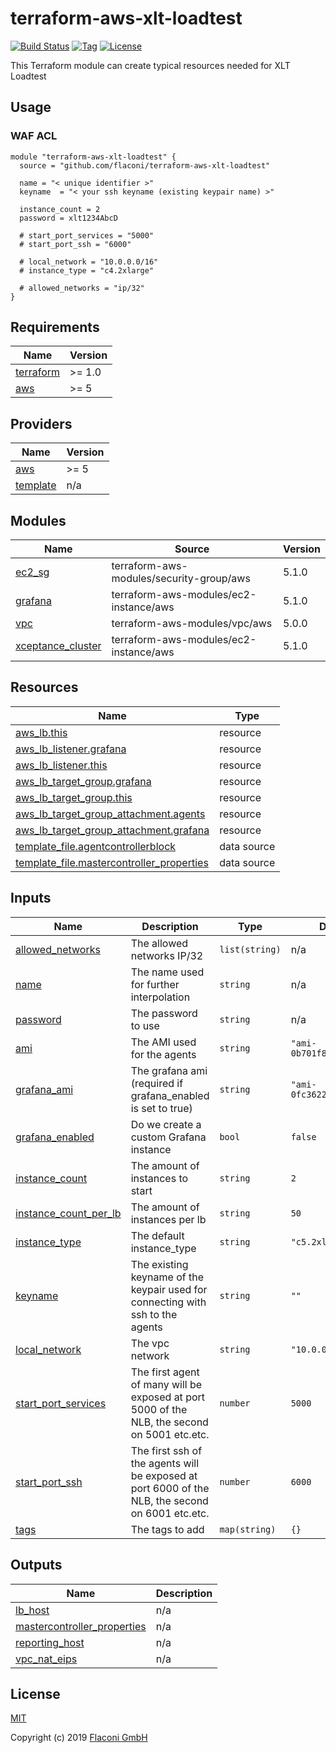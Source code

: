 # terraform-aws-xlt-loadtest


[![Build Status](https://travis-ci.com/Flaconi/terraform-aws-xlt-loadtest.svg?branch=master)](https://travis-ci.com/Flaconi/terraform-aws-xlt-loadtest)
[![Tag](https://img.shields.io/github/tag/Flaconi/terraform-aws-xlt-loadtest.svg)](https://github.com/Flaconi/terraform-aws-xlt-loadtest/releases)
[![License](https://img.shields.io/badge/license-MIT-blue.svg)](https://opensource.org/licenses/MIT)


This Terraform module can create typical resources needed for XLT Loadtest

## Usage

### WAF ACL

```hcl
module "terraform-aws-xlt-loadtest" {
  source = "github.com/flaconi/terraform-aws-xlt-loadtest"

  name = "< unique identifier >"
  keyname  = "< your ssh keyname (existing keypair name) >"

  instance_count = 2
  password = xlt1234AbcD

  # start_port_services = "5000"
  # start_port_ssh = "6000"

  # local_network = "10.0.0.0/16"
  # instance_type = "c4.2xlarge"

  # allowed_networks = "ip/32"
}

```

<!-- BEGINNING OF PRE-COMMIT-TERRAFORM DOCS HOOK -->
## Requirements

| Name | Version |
|------|---------|
| <a name="requirement_terraform"></a> [terraform](#requirement\_terraform) | >= 1.0 |
| <a name="requirement_aws"></a> [aws](#requirement\_aws) | >= 5 |

## Providers

| Name | Version |
|------|---------|
| <a name="provider_aws"></a> [aws](#provider\_aws) | >= 5 |
| <a name="provider_template"></a> [template](#provider\_template) | n/a |

## Modules

| Name | Source | Version |
|------|--------|---------|
| <a name="module_ec2_sg"></a> [ec2\_sg](#module\_ec2\_sg) | terraform-aws-modules/security-group/aws | 5.1.0 |
| <a name="module_grafana"></a> [grafana](#module\_grafana) | terraform-aws-modules/ec2-instance/aws | 5.1.0 |
| <a name="module_vpc"></a> [vpc](#module\_vpc) | terraform-aws-modules/vpc/aws | 5.0.0 |
| <a name="module_xceptance_cluster"></a> [xceptance\_cluster](#module\_xceptance\_cluster) | terraform-aws-modules/ec2-instance/aws | 5.1.0 |

## Resources

| Name | Type |
|------|------|
| [aws_lb.this](https://registry.terraform.io/providers/hashicorp/aws/latest/docs/resources/lb) | resource |
| [aws_lb_listener.grafana](https://registry.terraform.io/providers/hashicorp/aws/latest/docs/resources/lb_listener) | resource |
| [aws_lb_listener.this](https://registry.terraform.io/providers/hashicorp/aws/latest/docs/resources/lb_listener) | resource |
| [aws_lb_target_group.grafana](https://registry.terraform.io/providers/hashicorp/aws/latest/docs/resources/lb_target_group) | resource |
| [aws_lb_target_group.this](https://registry.terraform.io/providers/hashicorp/aws/latest/docs/resources/lb_target_group) | resource |
| [aws_lb_target_group_attachment.agents](https://registry.terraform.io/providers/hashicorp/aws/latest/docs/resources/lb_target_group_attachment) | resource |
| [aws_lb_target_group_attachment.grafana](https://registry.terraform.io/providers/hashicorp/aws/latest/docs/resources/lb_target_group_attachment) | resource |
| [template_file.agentcontrollerblock](https://registry.terraform.io/providers/hashicorp/template/latest/docs/data-sources/file) | data source |
| [template_file.mastercontroller_properties](https://registry.terraform.io/providers/hashicorp/template/latest/docs/data-sources/file) | data source |

## Inputs

| Name | Description | Type | Default | Required |
|------|-------------|------|---------|:--------:|
| <a name="input_allowed_networks"></a> [allowed\_networks](#input\_allowed\_networks) | The allowed networks IP/32 | `list(string)` | n/a | yes |
| <a name="input_name"></a> [name](#input\_name) | The name used for further interpolation | `string` | n/a | yes |
| <a name="input_password"></a> [password](#input\_password) | The password to use | `string` | n/a | yes |
| <a name="input_ami"></a> [ami](#input\_ami) | The AMI used for the agents | `string` | `"ami-0b701f8f19be222c6"` | no |
| <a name="input_grafana_ami"></a> [grafana\_ami](#input\_grafana\_ami) | The grafana ami (required if grafana\_enabled is set to true) | `string` | `"ami-0fc36223101444802"` | no |
| <a name="input_grafana_enabled"></a> [grafana\_enabled](#input\_grafana\_enabled) | Do we create a custom Grafana instance | `bool` | `false` | no |
| <a name="input_instance_count"></a> [instance\_count](#input\_instance\_count) | The amount of instances to start | `string` | `2` | no |
| <a name="input_instance_count_per_lb"></a> [instance\_count\_per\_lb](#input\_instance\_count\_per\_lb) | The amount of instances per lb | `string` | `50` | no |
| <a name="input_instance_type"></a> [instance\_type](#input\_instance\_type) | The default instance\_type | `string` | `"c5.2xlarge"` | no |
| <a name="input_keyname"></a> [keyname](#input\_keyname) | The existing keyname of the keypair used for connecting with ssh to the agents | `string` | `""` | no |
| <a name="input_local_network"></a> [local\_network](#input\_local\_network) | The vpc network | `string` | `"10.0.0.0/16"` | no |
| <a name="input_start_port_services"></a> [start\_port\_services](#input\_start\_port\_services) | The first agent of many will be exposed at port 5000 of the NLB, the second on 5001 etc.etc. | `number` | `5000` | no |
| <a name="input_start_port_ssh"></a> [start\_port\_ssh](#input\_start\_port\_ssh) | The first ssh of the agents will be exposed at port 6000 of the NLB, the second on 6001 etc.etc. | `number` | `6000` | no |
| <a name="input_tags"></a> [tags](#input\_tags) | The tags to add | `map(string)` | `{}` | no |

## Outputs

| Name | Description |
|------|-------------|
| <a name="output_lb_host"></a> [lb\_host](#output\_lb\_host) | n/a |
| <a name="output_mastercontroller_properties"></a> [mastercontroller\_properties](#output\_mastercontroller\_properties) | n/a |
| <a name="output_reporting_host"></a> [reporting\_host](#output\_reporting\_host) | n/a |
| <a name="output_vpc_nat_eips"></a> [vpc\_nat\_eips](#output\_vpc\_nat\_eips) | n/a |

<!-- END OF PRE-COMMIT-TERRAFORM DOCS HOOK -->


## License

[MIT](LICENSE)

Copyright (c) 2019 [Flaconi GmbH](https://github.com/Flaconi)
